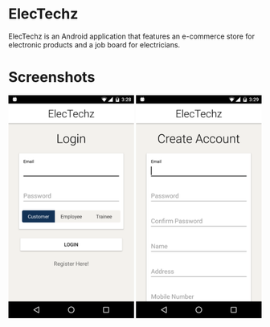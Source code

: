 # ElecTechz

ElecTechz is an Android application that features an e-commerce store for electronic products and a job board for electricians.

# Screenshots

<img src="https://raw.githubusercontent.com/TomatoApps/ElecTechz/master/screenshots/0_misc/1_login.png" width="250">
<img src="https://raw.githubusercontent.com/TomatoApps/ElecTechz/master/screenshots/0_misc/2_regiater_a.png" width="250">
